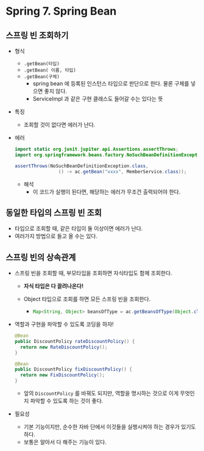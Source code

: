 # Spring 7. Spring Bean



## 스프링 빈 조회하기

- 형식
  - `.getBean(타입)`
  - `.getBean( 이름, 타입)`
  - `.getBean(구체)`
    - spring bean 에 등록된 인스턴스 타입으로 판단으로 한다.
      물론 구체를 넣으면 좋지 않다.
    - ServiceImpl 과 같은 구현 클래스도 들어갈 수는 있다는 뜻

- 특징
  - 조회할 것이 없다면 에러가 난다.

- 에러

  ```java
  import static org.junit.jupiter.api.Assertions.assertThrows;
  import org.springframework.beans.factory.NoSuchBeanDefinitionException;
  
  assertThrows(NoSuchBeanDefinitionException.class,
                  () -> ac.getBean("xxxx", MemberService.class));
  ```

  - 해석
    - 이 코드가 실행이 된다면, 해당하는 에러가 무조건 출력되어야 한다.



## 동일한 타입의 스프링 빈 조회

- 타입으로 조회할 때, 같은 타입이 둘 이상이면 에러가 난다.
- 여러가지 방법으로 들고 올 수는 있다.



## 스프링 빈의 상속관계

- 스프링 빈을 조회할 때, 부모타입을 조회하면 자식타입도 함께 조회한다.

  - **자식 타입은 다 끌려나온다!**

  - Object 타입으로 조회를 하면 모든 스프링 빈을 조회한다.

    - ```java
      Map<String, Object> beansOfType = ac.getBeansOfType(Object.class);
      ```

- 역할과 구현을 파악할 수 있도록 코딩을 하자!

  ```java
  @Bean
  public DiscountPolicy rateDiscountPolicy() {
    return new RateDiscountPolicy();
  }
  
  @Bean
  public DiscountPolicy fixDiscountPolicy() {
    return new FixDiscountPolicy();
  }
  ```

  - 앞의 `DiscountPolicy` 를 바꿔도 되지만, 역할을 명시하는 것으로 이게 무엇인지 파악할 수 있도록 하는 것이 좋다.

- 필요성

  - 기본 기능이지만, 순수한 자바 단에서 이것들을 실행시켜야 하는 경우가 있기도 하다.
  - 보통은 알아서 다 해주는 기능이 있다.

